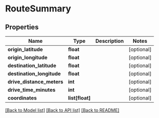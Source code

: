 # RouteSummary

## Properties
Name | Type | Description | Notes
------------ | ------------- | ------------- | -------------
**origin_latitude** | **float** |  | [optional] 
**origin_longitude** | **float** |  | [optional] 
**destination_latitude** | **float** |  | [optional] 
**destination_longitude** | **float** |  | [optional] 
**drive_distance_meters** | **int** |  | [optional] 
**drive_time_minutes** | **int** |  | [optional] 
**coordinates** | **list[float]** |  | [optional] 

[[Back to Model list]](../README.md#documentation-for-models) [[Back to API list]](../README.md#documentation-for-api-endpoints) [[Back to README]](../README.md)


